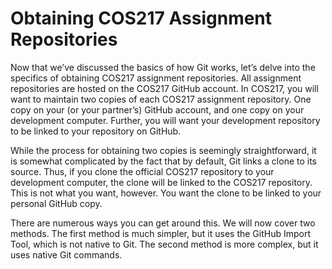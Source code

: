 # Obtaining COS217 Assignment Repositories

Now that we’ve discussed the basics of how Git works, let’s delve into the specifics of obtaining COS217 assignment repositories. All assignment repositories are hosted on the COS217 GitHub account. In COS217, you will want to maintain two copies of each COS217 assignment repository. One copy on your (or your partner’s) GitHub account, and one copy on your development computer. Further, you will want your development repository to be linked to your repository on GitHub.&#x20;

While the process for obtaining two copies is seemingly straightforward, it is somewhat complicated by the fact that by default, Git links a clone to its source. Thus, if you clone the official COS217 repository to your development computer, the clone will be linked to the COS217 repository. This is not what you want, however. You want the clone to be linked to your personal GitHub copy.&#x20;

There are numerous ways you can get around this. We will now cover two methods. The first method is much simpler, but it uses the GitHub Import Tool, which is not native to Git.  The second method is more complex, but it uses native Git commands. &#x20;

